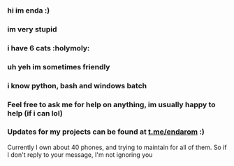 ### hi im enda :)

### im very stupid 

### i have 6 cats :holymoly:

### uh yeh im sometimes friendly 

### i know python, bash and windows batch

### Feel free to ask me for help on anything, im usually happy to help (if i can lol)

### Updates for my projects can be found at [t.me/endarom](t.me/endarom) :)

Currently I own about 40 phones, and trying to maintain for all of them. So if I don't reply to your message, I'm not ignoring you
